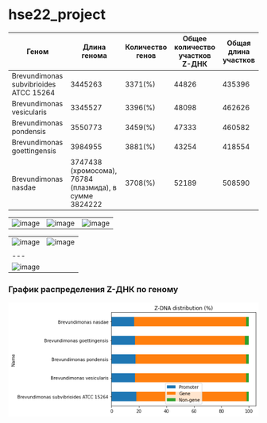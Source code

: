# hse22_project

|Геном  |Длина генома|Количество генов|Общее количество участков Z-ДНК  |Общая длина участков|
| --- | --- | --- |--- |--- |
|Brevundimonas subvibrioides ATCC 15264 |3445263 |3371(%)|44826|435396|
|Brevundimonas vesicularis|3345527 |3396(%) |48098|462626|
|Brevundimonas pondensis| 3550773|3459(%) |47333|460582|
|Brevundimonas goettingensis|3984955 |3881(%) |43254|418554|
|Brevundimonas nasdae|3747438 (хромосома), 76784 (плазмида), в сумме 3824222|3708(%) | 52189|508590|

||||
| --- | --- | --- |
|![image](https://user-images.githubusercontent.com/93188451/173193155-9f42f38f-3972-4341-9896-9c893bbe50d1.png) |![image](https://user-images.githubusercontent.com/93188451/173193159-d3a7bac6-ef33-4b03-a080-6b88b75ebcd2.png)|![image](https://user-images.githubusercontent.com/93188451/173193171-9be2806c-e96f-4e8e-ab85-57812cca91ba.png)|

|||
| --- | --- |
|![image](https://user-images.githubusercontent.com/93188451/173193201-1d86c141-4dd6-4fb7-8167-f0b15b7fd42a.png)|![image](https://user-images.githubusercontent.com/93188451/173193171-9be2806c-e96f-4e8e-ab85-57812cca91ba.png)|
||
| --- |
|![image](https://user-images.githubusercontent.com/93188451/173193204-3a027d51-7a93-47d4-b662-0eb54541d68c.png)|

### График распределения Z-ДНК по геному
![](https://github.com/kolbunovaa/images/blob/main/z-dna.png)
